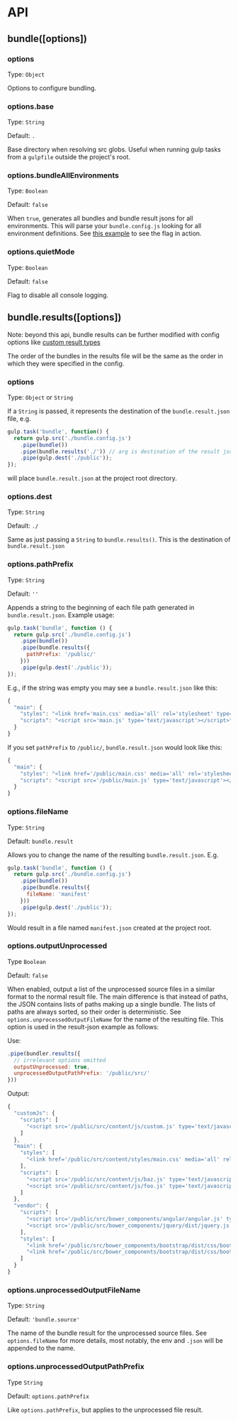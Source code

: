 # API

## bundle([options])

### options

Type: `Object`

Options to configure bundling.

### options.base

Type: `String`

Default: `.`

Base directory when resolving src globs. Useful when running gulp tasks from a `gulpfile` outside the project's root.

### options.bundleAllEnvironments

Type: `Boolean`

Default: `false`

When `true`, generates all bundles and bundle result jsons for all environments.
This will parse your `bundle.config.js` looking for all environment definitions.
See [this example](../examples/bundle-all-environments) to see the flag in action.

### options.quietMode

Type: `Boolean`

Default: `false`

Flag to disable all console logging.

## bundle.results([options])

Note: beyond this api, bundle results can be further modified with config options like
[custom result types](../examples/custom-result)

The order of the bundles in the results file will be the same as the order in which they were
specified in the config.

### options

Type: `Object` or `String`

If a `String` is passed, it represents the destination of the `bundle.result.json` file, e.g.

```js
gulp.task('bundle', function() {
  return gulp.src('./bundle.config.js')
    .pipe(bundle())
    .pipe(bundle.results('./')) // arg is destination of the result json file
    .pipe(gulp.dest('./public'));
});
```

will place `bundle.result.json` at the project root directory.

### options.dest

Type: `String`

Default: `./`

Same as just passing a `String` to `bundle.results()`. This is the destination of `bundle.result.json`

### options.pathPrefix

Type: `String`

Default: `''`

Appends a string to the beginning of each file path generated in `bundle.result.json`. Example usage:

```js
gulp.task('bundle', function () {
  return gulp.src('./bundle.config.js')
    .pipe(bundle())
    .pipe(bundle.results({
      pathPrefix: '/public/'
    }))
    .pipe(gulp.dest('./public'));
});
```

E.g., if the string was empty you may see a `bundle.result.json` like this:

```js
{
  "main": {
    "styles": "<link href='main.css' media='all' rel='stylesheet' type='text/css'/>",
    "scripts": "<script src='main.js' type='text/javascript'></script>"
  }
}
```

If you set `pathPrefix` to `/public/`, `bundle.result.json` would look like this:

```js
{
  "main": {
    "styles": "<link href='/public/main.css' media='all' rel='stylesheet' type='text/css'/>",
    "scripts": "<script src='/public/main.js' type='text/javascript'></script>"
  }
}
```

### options.fileName

Type: `String`

Default: `bundle.result`

Allows you to change the name of the resulting `bundle.result.json`. E.g.

```js
gulp.task('bundle', function () {
  return gulp.src('./bundle.config.js')
    .pipe(bundle())
    .pipe(bundle.results({
      fileName: 'manifest'
    }))
    .pipe(gulp.dest('./public'));
});
```

Would result in a file named `manifest.json` created at the project root.

### options.outputUnprocessed

Type `Boolean`

Default: `false`

When enabled, output a list of the unprocessed source files in a similar format to the normal result file.
The main difference is that instead of paths, the JSON contains lists of paths making up a single bundle.
The lists of paths are always sorted, so their order is deterministic.
See `options.unprocessedOutputFileName` for the name of the resulting file.
This option is used in the result-json example as follows:

Use:

```js
.pipe(bundler.results({
  // irrelevant options omitted
  outputUnprocessed: true,
  unprocessedOutputPathPrefix: '/public/src/'
}))
```

Output:

```js
{
  "customJs": {
    "scripts": [
      "<script src='/public/src/content/js/custom.js' type='text/javascript'></script>"
    ]
  },
  "main": {
    "styles": [
      "<link href='/public/src/content/styles/main.css' media='all' rel='stylesheet' type='text/css'/>"
    ],
    "scripts": [
      "<script src='/public/src/content/js/baz.js' type='text/javascript'></script>",
      "<script src='/public/src/content/js/foo.js' type='text/javascript'></script>"
    ]
  },
  "vendor": {
    "scripts": [
      "<script src='/public/src/bower_components/angular/angular.js' type='text/javascript'></script>",
      "<script src='/public/src/bower_components/jquery/dist/jquery.js' type='text/javascript'></script>"
    ],
    "styles": [
      "<link href='/public/src/bower_components/bootstrap/dist/css/bootstrap-theme.css' media='all' rel='stylesheet' type='text/css'/>",
      "<link href='/public/src/bower_components/bootstrap/dist/css/bootstrap.css' media='all' rel='stylesheet' type='text/css'/>"
    ]
  }
}
```

### options.unprocessedOutputFileName

Type: `String`

Default: `'bundle.source'`

The name of the bundle result for the unprocessed source files.
See `options.fileName` for more details, most notably, the env and `.json` will be appended to the name.

### options.unprocessedOutputPathPrefix

Type `String`

Default: `options.pathPrefix`

Like `options.pathPrefix`, but applies to the unprocessed file result.

